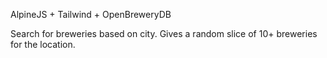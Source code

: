 AlpineJS + Tailwind + OpenBreweryDB

Search for breweries based on city. Gives a random slice of 10+ breweries for the location. 

